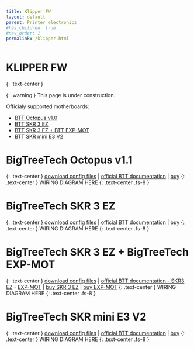 ```yaml
---
title: Klipper FW
layout: default
parent: Printer electronics
#has_children: true
#nav_order: 1
permalink: /klipper.html
---
```

# KLIPPER FW
{: .text-center }

{: .warning }
This page is under construction.

Officialy supported motherboards:
- [BTT Octopus v1.0]
- [BTT SKR 3 EZ]
- [BTT SKR 3 EZ + BTT EXP-MOT]
- [BTT SKR mini E3 V2]

# BigTreeTech Octopus v1.1
{: .text-center }
[download config files](../assets/fw/blank) | [official BTT documentation](https://github.com/bigtreetech/BIGTREETECH-OCTOPUS-V1.0/tree/master/Hardware) | [buy](https://www.shareasale.com/m-pr.cfm?merchantID=118144&userID=4298933&productID=1380818456)
{: .text-center }
WIRING DIAGRAM HERE
{: .text-center .fs-8 }

# BigTreeTech SKR 3 EZ
{: .text-center }
[download config files](../assets/fw/blank) | [official BTT documentation](https://github.com/bigtreetech/SKR-3/tree/master/Hardware%20(SKR%203%20EZ)) | [buy](https://www.shareasale.com/m-pr.cfm?merchantID=118144&userID=4298933&productID=1380728514)
{: .text-center }
WIRING DIAGRAM HERE
{: .text-center .fs-8 }

# BigTreeTech SKR 3 EZ + BigTreeTech EXP-MOT
{: .text-center }
[download config files](../assets/fw/blank) | [official BTT documentation - SKR3 EZ](https://github.com/bigtreetech/SKR-3/tree/master/Hardware%20(SKR%203%20EZ)) - [EXP-MOT](https://github.com/bigtreetech/BTT-Expansion-module/tree/master/BTT%20EXP-MOT) | [buy SKR 3 EZ](https://www.shareasale.com/m-pr.cfm?merchantID=118144&userID=4298933&productID=1380728514) | [buy EXP-MOT](https://www.shareasale.com/m-pr.cfm?merchantID=118144&userID=4298933&productID=1228986907)
{: .text-center }
WIRING DIAGRAM HERE
{: .text-center .fs-8 }

# BigTreeTech SKR mini E3 V2
{: .text-center }
[download config files](../assets/fw/blank) | [official BTT documentation](https://github.com/bigtreetech/BIGTREETECH-SKR-mini-E3/tree/master/hardware/BTT%20SKR%20MINI%20E3%20V2.0/Hardware) | [buy](https://www.shareasale.com/m-pr.cfm?merchantID=118144&userID=4298933&productID=1228986887)
{: .text-center }
WIRING DIAGRAM HERE
{: .text-center .fs-8 }

[BTT Octopus v1.0]: https://rh3d.xyz/klipper.html#bigtreetech-octopus-v10
[BTT SKR 3 EZ]: https://rh3d.xyz/klipper.html#bigtreetech-skr-3-ez
[BTT SKR 3 EZ + BTT EXP-MOT]: https://rh3d.xyz/klipper.html#bigtreetech-skr-3-ez--bigtreetech-exp-mot
[BTT SKR mini E3 V2]: https://rh3d.xyz/klipper.html#bigtreetech-skr-mini-e3-v2
